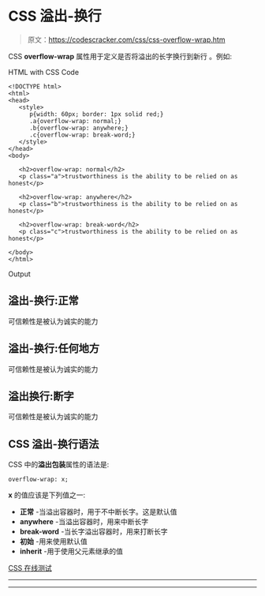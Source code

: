 # CSS 溢出-换行

> 原文：<https://codescracker.com/css/css-overflow-wrap.htm>

CSS **overflow-wrap** 属性用于定义是否将溢出的长字换行到新行 。例如:

HTML with CSS Code

```
<!DOCTYPE html>
<html>
<head>
   <style>
      p{width: 60px; border: 1px solid red;}
      .a{overflow-wrap: normal;}
      .b{overflow-wrap: anywhere;}
      .c{overflow-wrap: break-word;}
   </style>
</head>
<body>

   <h2>overflow-wrap: normal</h2>
   <p class="a">trustworthiness is the ability to be relied on as honest</p>

   <h2>overflow-wrap: anywhere</h2>
   <p class="b">trustworthiness is the ability to be relied on as honest</p>

   <h2>overflow-wrap: break-word</h2>
   <p class="c">trustworthiness is the ability to be relied on as honest</p>

</body>
</html>
```

Output

## 溢出-换行:正常

可信赖性是被认为诚实的能力

## 溢出-换行:任何地方

可信赖性是被认为诚实的能力

## 溢出换行:断字

可信赖性是被认为诚实的能力

## CSS 溢出-换行语法

CSS 中的**溢出包装**属性的语法是:

```
overflow-wrap: x;
```

**x** 的值应该是下列值之一:

*   **正常** -当溢出容器时，用于不中断长字。这是默认值
*   **anywhere** -当溢出容器时，用来中断长字
*   **break-word** -当长字溢出容器时，用来打断长字
*   **初始** -用来使用默认值
*   **inherit** -用于使用父元素继承的值

[CSS 在线测试](/exam/showtest.php?subid=5)

* * *

* * *